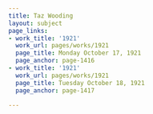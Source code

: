 ```yaml
---
title: Taz Wooding
layout: subject
page_links:
- work_title: '1921'
  work_url: pages/works/1921
  page_title: Monday October 17, 1921
  page_anchor: page-1416
- work_title: '1921'
  work_url: pages/works/1921
  page_title: Tuesday October 18, 1921
  page_anchor: page-1417

---
```


